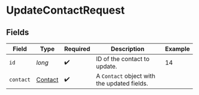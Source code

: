 # UpdateContactRequest


## Fields

| Field                                         | Type                                          | Required                                      | Description                                   | Example                                       |
| --------------------------------------------- | --------------------------------------------- | --------------------------------------------- | --------------------------------------------- | --------------------------------------------- |
| `id`                                          | *long*                                        | :heavy_check_mark:                            | ID of the contact to update.                  | 14                                            |
| `contact`                                     | [Contact](../../models/components/Contact.md) | :heavy_check_mark:                            | A `Contact` object with the updated fields.   |                                               |